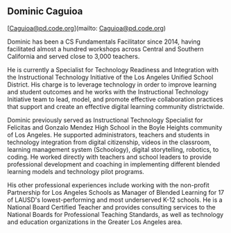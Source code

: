 ## Dominic Caguioa

[Caguioa@pd.code.org](mailto: Caguioa@pd.code.org)

Dominic has been a CS Fundamentals Facilitator since 2014, having facilitated almost a hundred workshops across Central and Southern California and served close to 3,000 teachers.

He is currently a Specialist for Technology Readiness and Integration with the Instructional Technology Initiative of the Los Angeles Unified School District. His charge is to leverage technology in order to improve learning and student outcomes and he works with the Instructional Technology Initiative team to lead, model, and promote effective collaboration practices that support and create an effective digital learning community districtwide.

Dominic previously served as Instructional Technology Specialist for Felicitas and Gonzalo Mendez High School in the Boyle Heights community of Los Angeles. He supported administrators, teachers and students in technology integration from digital citizenship, videos in the classroom, learning management system (Schoology), digital storytelling, robotics, to coding. He worked directly with teachers and school leaders to provide professional development and coaching in implementing different blended learning models and technology pilot programs.

His other professional experiences include working with the non-profit Partnership for Los Angeles Schools as Manager of Blended Learning for 17 of LAUSD's lowest-performing and most underserved K-12 schools. He is a National Board Certified Teacher and provides consulting services to the National Boards for Professional Teaching Standards, as well as technology and education organizations in the Greater Los Angeles area.
